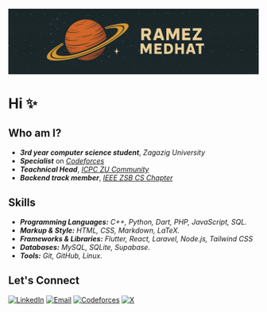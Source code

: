 ![](logo.png)

# Hi ✨
## **Who am I?**
- ***3rd year computer science student***, *Zagazig University*
- ***Specialist*** on [*Codeforces*](https://codeforces.com/profile/r6mez)
- ***Teachnical Head***, [*ICPC ZU Community*](icpczagazig.com)
- ***Backend track member***, [*IEEE ZSB CS Chapter*](https://ieee-zsb.org/)

## Skills  

- ***Programming Languages:** C++, Python, Dart, PHP, JavaScript, SQL.*
- ***Markup & Style:** HTML, CSS, Markdown, LaTeX.*
- ***Frameworks & Libraries:** Flutter, React, Laravel, Node.js, Tailwind CSS*
- ***Databases:** MySQL, SQLite, Supabase.*
- ***Tools:** Git, GitHub, Linux.*  

## Let's Connect

[![LinkedIn](https://img.shields.io/badge/LinkedIn-%230077B5.svg?style=for-the-badge&logo=linkedin&logoColor=white)](https://www.linkedin.com/in/r6mez/)  [![Email](https://img.shields.io/badge/Email-%23D14836.svg?style=for-the-badge&logo=gmail&logoColor=white)](mailto:iramezdev@gmail.com)   [![Codeforces](https://img.shields.io/badge/Codeforces-%231F8ACB.svg?style=for-the-badge&logo=codeforces&logoColor=white)](https://codeforces.com/profile/r6mez)   [![X](https://img.shields.io/badge/X-%2312100E.svg?style=for-the-badge&logo=x&logoColor=white)](https://x.com/R6mezMedhat)
